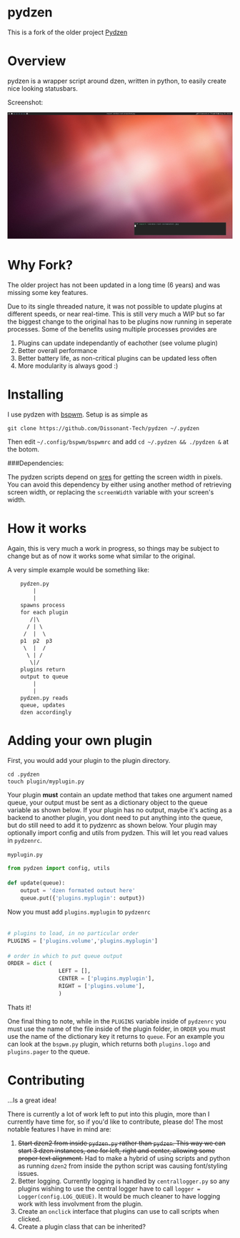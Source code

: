 pydzen
======

This is a fork of the older project [Pydzen](https://github.com/xfire/pydzen)

Overview
========

pydzen is a wrapper script around dzen, written in python, to easily create 
nice looking statusbars.

Screenshot:

![Pydzen Panel](https://github.com/Dissonant-Tech/pydzen/blob/master/screenshot.jpg)


Why Fork?
=========

The older project has not been updated in a long time (6 years) and 
was missing some key features.


Due to its single threaded nature, it was not possible to update plugins
at different speeds, or near real-time. This is still very much a WIP but so
far the biggest change to the original has to be plugins now running in 
seperate processes. Some of the benefits using multiple processes provides are

1. Plugins can update independantly of eachother (see volume plugin)
2. Better overall performance
3. Better battery life, as non-critical plugins can be updated less often
4. More modularity is always good :)

Installing
==========

I use pydzen with [bspwm](https://github.com/baskerville/bspwm). Setup is as simple as

```
git clone https://github.com/Dissonant-Tech/pydzen ~/.pydzen
```

Then edit `~/.config/bspwm/bspwmrc` and add `cd ~/.pydzen && ./pydzen &` at the botom.

###Dependencies:

The pydzen scripts depend on [sres](https://github.com/baskerville/sres) for getting the screen width in pixels. 
You can avoid this dependency by either using another method of retrieving screen width, or replacing the `screenWidth` variable with your screen's width.


How it works
============

Again, this is very much a work in progress, so things may be subject to change
but as of now it works some what similar to the original.


A very simple example would be something like:

```
    pydzen.py
        |
        |
    spawns process
    for each plugin
       /|\
      / | \
     /  |  \
    p1  p2  p3
     \  |  /
      \ | /
       \|/
    plugins return
    output to queue
        |
        |
    pydzen.py reads
    queue, updates
    dzen accordingly
```

Adding your own plugin
======================

First, you would add your plugin to the plugin directory.

```
cd .pydzen
touch plugin/myplugin.py
```

Your plugin **must** contain an update method that takes one argument named queue, your output must be sent
as a dictionary object to the queue variable as shown below. If your plugin has no output, maybe it's acting
as a backend to another plugin, you dont need to put anything into the queue, but do still need to add it to 
pydzenrc as shown below.
Your plugin may optionally import config and utils from pydzen. This will let you read
values in `pydzenrc`.

`myplugin.py`
```python
from pydzen import config, utils

def update(queue):
    output = 'dzen formated outout here'
    queue.put({'plugins.myplugin': output})

```

Now you must add `plugins.myplugin` to `pydzenrc`

```python

# plugins to load, in no particular order 
PLUGINS = ['plugins.volume','plugins.myplugin']

# order in which to put queue output
ORDER = dict (
                LEFT = [],
                CENTER = ['plugins.myplugin'],
                RIGHT = ['plugins.volume'],
                )
```

Thats it!

One final thing to note, while in the `PLUGINS` variable inside of `pydzenrc` you must use the name
of the file inside of the plugin folder, in `ORDER` you must use the name of the dictionary key it
returns to `queue`. 
For an example you can look at the `bspwm.py` plugin, which returns both `plugins.logo` and `plugins.pager`
to the queue.


Contributing
============

...Is a great idea!

There is currently a lot of work left to put into this plugin, more than I currently have time for, so if you'd like to contribute, please do!
The most notable features I have in mind are:

1. ~~Start dzen2 from inside `pydzen.py` rather than `pydzen`. This way we can start 3 dzen instances, one for left, right and center, allowing some proper text alignment.~~ Had to make a hybrid of using scripts and python as running `dzen2` from inside the python script was causing font/styling issues.
2. Better logging. Currently logging is handled by `centrallogger.py` so any plugins wishing to use the central logger have to call `logger = Logger(config.LOG_QUEUE)`. It would be much cleaner to have logging work with less involvment from the plugin.
3. Create an `onclick` interface that plugins can use to call scripts when clicked.
4. Create a plugin class that can be inherited?

